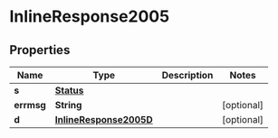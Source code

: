 
# InlineResponse2005

## Properties
Name | Type | Description | Notes
------------ | ------------- | ------------- | -------------
**s** | [**Status**](Status.md) |  | 
**errmsg** | **String** |  |  [optional]
**d** | [**InlineResponse2005D**](InlineResponse2005D.md) |  |  [optional]



